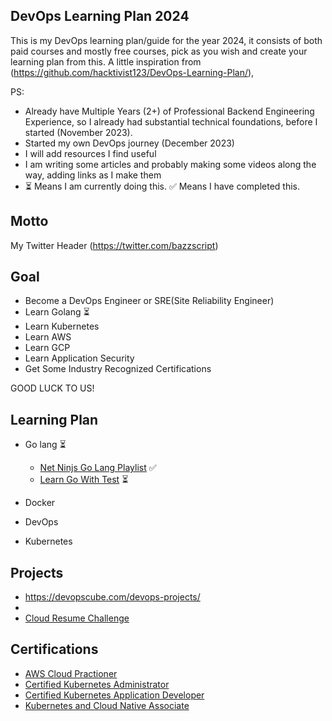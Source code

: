 ## DevOps Learning Plan 2024

This is my DevOps learning plan/guide for the year 2024, it consists of both paid courses and mostly free courses, pick as you wish and create your learning plan from this.
A little inspiration from (https://github.com/hacktivist123/DevOps-Learning-Plan/), 

PS:
- Already have Multiple Years (2+) of Professional Backend Engineering Experience, so I already had substantial technical foundations, before I started (November 2023).
- Started my own DevOps journey (December 2023)
- I will add resources I find useful
- I am writing some articles and probably making some videos along the way, adding links as I make them
- ⏳ Means I am currently doing this. ✅ Means I have completed this.


## Motto
My Twitter Header (https://twitter.com/bazzscript)

## Goal
- Become a DevOps Engineer or SRE(Site Reliability Engineer)
- Learn Golang ⏳
- Learn Kubernetes
- Learn AWS
- Learn GCP
- Learn Application Security
- Get Some Industry Recognized Certifications


GOOD LUCK TO US!



## Learning Plan
  
- Go lang ⏳
  - [Net Ninjs Go Lang Playlist](https://youtube.com/playlist?list=PL4cUxeGkcC9gC88BEo9czgyS72A3doDeM&feature=shared) ✅
  - [Learn Go With Test](https://quii.gitbook.io/learn-go-with-tests/) ⏳


- Docker
  
- DevOps

- Kubernetes






## Projects
- https://devopscube.com/devops-projects/
- 
- [Cloud Resume Challenge](https://cloudresumechallenge.dev/docs/the-challenge/aws/)

## Certifications

- [AWS Cloud Practioner](https://aws.amazon.com/certification/certified-cloud-practitioner/)
- [Certified Kubernetes Administrator](https://training.linuxfoundation.org/certification/certified-kubernetes-administrator-cka/)
- [Certified Kubernetes Application Developer](https://training.linuxfoundation.org/certification/certified-kubernetes-application-developer-ckad/)
- [Kubernetes and Cloud Native Associate](https://training.linuxfoundation.org/certification/kubernetes-cloud-native-associate/)
